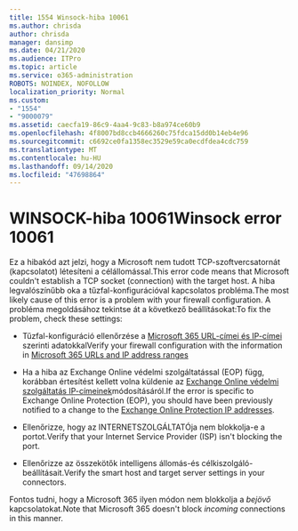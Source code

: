 ```yaml
---
title: 1554 Winsock-hiba 10061
ms.author: chrisda
author: chrisda
manager: dansimp
ms.date: 04/21/2020
ms.audience: ITPro
ms.topic: article
ms.service: o365-administration
ROBOTS: NOINDEX, NOFOLLOW
localization_priority: Normal
ms.custom:
- "1554"
- "9000079"
ms.assetid: caecfa19-86c9-4aa4-9c83-b8a974ce60b9
ms.openlocfilehash: 4f8007bd8ccb4666260c75fdca15dd0b14eb4e96
ms.sourcegitcommit: c6692ce0fa1358ec3529e59ca0ecdfdea4cdc759
ms.translationtype: MT
ms.contentlocale: hu-HU
ms.lasthandoff: 09/14/2020
ms.locfileid: "47698864"
---
```

# <a name="winsock-error-10061"></a><span data-ttu-id="f976c-102">WINSOCK-hiba 10061</span><span class="sxs-lookup"><span data-stu-id="f976c-102">Winsock error 10061</span></span>

<span data-ttu-id="f976c-103">Ez a hibakód azt jelzi, hogy a Microsoft nem tudott TCP-szoftvercsatornát (kapcsolatot) létesíteni a célállomással.</span><span class="sxs-lookup"><span data-stu-id="f976c-103">This error code means that Microsoft couldn't establish a TCP socket (connection) with the target host.</span></span> <span data-ttu-id="f976c-104">A hiba legvalószínűbb oka a tűzfal-konfigurációval kapcsolatos probléma.</span><span class="sxs-lookup"><span data-stu-id="f976c-104">The most likely cause of this error is a problem with your firewall configuration.</span></span> <span data-ttu-id="f976c-105">A probléma megoldásához tekintse át a következő beállításokat:</span><span class="sxs-lookup"><span data-stu-id="f976c-105">To fix the problem, check these settings:</span></span>

- <span data-ttu-id="f976c-106">Tűzfal-konfiguráció ellenőrzése a [Microsoft 365 URL-címei és IP-címei](https://docs.microsoft.com/office365/enterprise/urls-and-ip-address-ranges) szerinti adatokkal</span><span class="sxs-lookup"><span data-stu-id="f976c-106">Verify your firewall configuration with the information in [Microsoft 365 URLs and IP address ranges](https://docs.microsoft.com/office365/enterprise/urls-and-ip-address-ranges)</span></span>

- <span data-ttu-id="f976c-107">Ha a hiba az Exchange Online védelmi szolgáltatással (EOP) függ, korábban értesítést kellett volna küldenie az [Exchange Online védelmi szolgáltatás IP-címeinek](https://docs.microsoft.com/office365/SecurityCompliance/eop/exchange-online-protection-ip-addresses)módosításáról.</span><span class="sxs-lookup"><span data-stu-id="f976c-107">If the error is specific to Exchange Online Protection (EOP), you should have been previously notified to a change to the [Exchange Online Protection IP addresses](https://docs.microsoft.com/office365/SecurityCompliance/eop/exchange-online-protection-ip-addresses).</span></span>

- <span data-ttu-id="f976c-108">Ellenőrizze, hogy az INTERNETSZOLGÁLTATÓja nem blokkolja-e a portot.</span><span class="sxs-lookup"><span data-stu-id="f976c-108">Verify that your Internet Service Provider (ISP) isn't blocking the port.</span></span>

- <span data-ttu-id="f976c-109">Ellenőrizze az összekötők intelligens állomás-és célkiszolgáló-beállításait.</span><span class="sxs-lookup"><span data-stu-id="f976c-109">Verify the smart host and target server settings in your connectors.</span></span>

<span data-ttu-id="f976c-110">Fontos tudni, hogy a Microsoft 365 ilyen módon nem blokkolja a *bejövő* kapcsolatokat.</span><span class="sxs-lookup"><span data-stu-id="f976c-110">Note that Microsoft 365 doesn't block *incoming* connections in this manner.</span></span>
